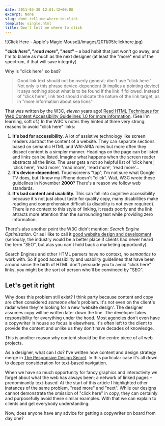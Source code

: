 ```yaml
---
date: 2011-05-30 12:01:42+00:00
excerpt: None
slug: dont-tell-me-where-to-click
template: single.html
title: Don't tell me where to click
---
```


<p class="b-post__image">![Click Here - Apple's Magic Mouse](/images/2011/05/clickhere.jpg)</p>

**"*click here*", "*read more*", "*next*"** – a bad habit that just won't go away, and I'm to blame as much as the next designer (at least the "more" end of the spectrum, if that will save integrity).

Why is "click here" so bad?


<blockquote><p>Good link text should not be overly general; don't use "click here." Not only is this phrase device-dependent (it implies a pointing device) it says nothing about what is to be found if the link if followed. Instead of "click here", link text should indicate the nature of the link target, as in "more information about sea lions"</p></blockquote>


That was written by the W3C, *eleven* years ago! [Read HTML Techniques for Web Content Accessibility Guidelines 1.0 for more information](http://www.w3.org/TR/WCAG10-HTML-TECHS/#link-text). (See I'm learning, soft of.) In the W3C's notes they hinted at three very strong reasons to avoid "click here" links:


1. **It's bad for accessibility**. A lot of assistive technology like screen readers abstract the content of a website. They can separate sections based on semantic HTML and WAI-ARIA roles but more often they dissect content is a simpler manner. Headings on the page can be listed and links can be listed. Imagine what happens when the screen reader abstracts all the links. The user gets a not so helpful list of 'click here', 'click here', 'read more', 'read more', 'read more', 'read more'...
2. **It's device-dependent**. Touchscreens "tap", I'm not sure what Google TV does, but I know my iPhone doesn't "click". Wait, W3C wrote these guidelines in November **2000**? There's a reason we follow web standards.
3. **It's bad content and usability.** This can fall into cognitive accessibility because it's not just about taste for quality copy, many disabilities make reading and comprehension difficult (a disability is not even required). There is no context to this style of linking, it reads poorly and the link attracts more attention than the surrounding text while providing zero information.


There's also another point the W3C didn't mention: *Search Engine Optimisation*. Or as I like to call it [good website design and development](https://dbushell.com/2011/04/12/seo-is-killing-website-design/) (seriously, the industry would be a better place if clients had never heard the term "SEO", but alas you can't hold back a marketing opportunity).

Search Engines and other HTML parsers have no context, no *semantics* to work with. So if good accessibility and usability guidelines that have been around since the birth of HTML don't persuade you to avoid "click here" links, you might be the sort of person who'll be convinced by "SEO".


## Let's get it right


Why does this problem still exist? I think party because content and copy are often considered *someone else's* problem. It's not even on the client's radar when they're looking for a new 'website design'. The designer assumes copy will be written later down the line. The developer takes responsibility for everything under the hood. Most agencies don't even have a copywriter in house so focus is elsewhere. It's often left to the client to provide the content and unlike us they don't have decades of knowledge.

This is another reason why content should be the centre piece of all web projects.

As a designer, what can I do? I've written how content and design strategy merge in [The Responsive Design Secret](https://dbushell.com/2011/05/11/the-responsive-design-secret/). In this particular case it's all down to deeper consideration for text-based navigation.

When we have so much opportunity for fancy graphics and interactivity we forget about what the web has always been; a network of linked pages – predominantly text-based. At the start of this article I highlighted other instances of the same problem, "read more" and "next". While our designs cannot demonstrate the omission of "click here" in copy, they can certainly and purposefully avoid these similar examples. With that we can explain to clients and get everybody understanding.

Now, does anyone have any advice for getting a copywriter on board from day one?
